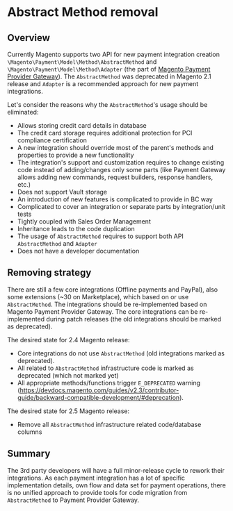 # Abstract Method removal

## Overview

Currently Magento supports two API for new payment integration creation `\Magento\Payment\Model\Method\AbstractMethod` and `\Magento\Payment\Model\Method\Adapter` (the part of [Magento Payment Provider Gateway](https://devdocs.magento.com/guides/v2.3/payments-integrations/payment-gateway/payment-gateway-intro.html)). The `AbstractMethod` was deprecated in Magento 2.1 release and `Adapter` is a recommended approach for new payment integrations.

Let's consider the reasons why the `AbstractMethod`'s usage should be eliminated:

- Allows storing credit card details in database
- The credit card storage requires additional protection for PCI compliance certification
- A new integration should override most of the parent's methods and properties to provide a new functionality
- The integration's support and customization requires to change existing code instead of adding/changes only some parts (like Payment Gateway allows adding new commands, request builders, response handlers, etc.)
- Does not support Vault storage
- An introduction of new features is complicated to provide in BC way
- Complicated to cover an integration or separate parts by integration/unit tests
- Tightly coupled with Sales Order Management
- Inheritance leads to the code duplication
- The usage of `AbstractMethod` requires to support both API `AbstractMethod` and `Adapter`
- Does not have a developer documentation

## Removing strategy

There are still a few core integrations (Offline payments and PayPal), also some extensions (~30 on Marketplace), which based on or use `AbstractMethod`. The integrations should be re-implemented based on Magento Payment Provider Gateway. The core integrations can be re-implemented during patch releases (the old integrations should be marked as deprecated).

The desired state for 2.4 Magento release:
 
- Core integrations do not use `AbstractMethod` (old integrations marked as deprecated).
- All related to `AbstractMethod` infrastructure code is marked as deprecated (which not marked yet)
- All appropriate methods/functions trigger `E_DEPRECATED` warning (https://devdocs.magento.com/guides/v2.3/contributor-guide/backward-compatible-development/#deprecation).


The desired state for 2.5 Magento release:
 - Remove all `AbstractMethod` infrastructure related code/database columns
 
## Summary
 
The 3rd party developers will have a full minor-release cycle to rework their integrations. As each payment integration has a lot of specific implementation details, own flow and data set for payment operations, there is no unified approach to provide tools for code migration from `AbstractMethod` to Payment Provider Gateway.
